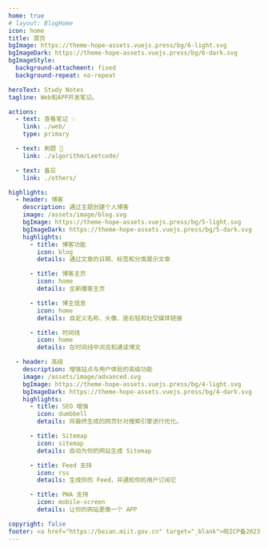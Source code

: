 ```yaml
---
home: true
# layout: BlogHome
icon: home
title: 首页
bgImage: https://theme-hope-assets.vuejs.press/bg/6-light.svg
bgImageDark: https://theme-hope-assets.vuejs.press/bg/6-dark.svg
bgImageStyle:
  background-attachment: fixed
  background-repeat: no-repeat

heroText: Study Notes
tagline: Web和APP开发笔记。

actions:
  - text: 查看笔记 💡
    link: ./web/
    type: primary

  - text: 刷题 💪
    link: ./algorithm/Leetcode/

  - text: 备忘
    link: ./others/

highlights:
  - header: 博客
    description: 通过主题创建个人博客
    image: /assets/image/blog.svg
    bgImage: https://theme-hope-assets.vuejs.press/bg/5-light.svg
    bgImageDark: https://theme-hope-assets.vuejs.press/bg/5-dark.svg
    highlights:
      - title: 博客功能
        icon: blog
        details: 通过文章的日期、标签和分类展示文章

      - title: 博客主页
        icon: home
        details: 全新播客主页

      - title: 博主信息
        icon: home
        details: 自定义名称、头像、座右铭和社交媒体链接

      - title: 时间线
        icon: home
        details: 在时间线中浏览和通读博文

  - header: 高级
    description: 增强站点与用户体验的高级功能
    image: /assets/image/advanced.svg
    bgImage: https://theme-hope-assets.vuejs.press/bg/4-light.svg
    bgImageDark: https://theme-hope-assets.vuejs.press/bg/4-dark.svg
    highlights:
      - title: SEO 增强
        icon: dumbbell
        details: 将最终生成的网页针对搜索引擎进行优化。

      - title: Sitemap
        icon: sitemap
        details: 自动为你的网站生成 Sitemap

      - title: Feed 支持
        icon: rss
        details: 生成你的 Feed，并通知你的用户订阅它

      - title: PWA 支持
        icon: mobile-screen
        details: 让你的网站更像一个 APP

copyright: false
footer: <a href="https://beian.miit.gov.cn" target="_blank">皖ICP备2023015050号-1</a>
---
```

